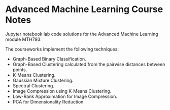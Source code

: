 # Advanced Machine Learning Course Notes

Jupyter notebook lab code solutions for the Advanced Machine Learning module MTH793.

The courseworks implement the following techniques:
* Graph-Based Binary Classification.
* Graph-Based Clustering calculated from the pairwise distances between points.
* K-Means Clustering.
* Gaussian Mixture Clustering.
* Spectral Clustering.
* Image Compression using K-Means Clustering.
* Low-Rank Approximation for Image Compression.
* PCA for Dimensionality Reduction.

